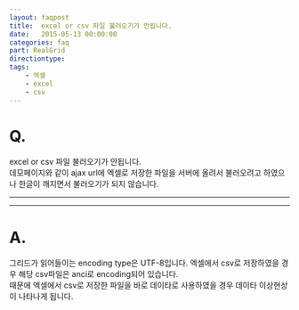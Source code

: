 ```yaml
---
layout: faqpost
title:  excel or csv 파일 불러오기가 안됩니다.
date:   2015-05-13 00:00:00
categories: faq
part: RealGrid
directiontype: 
tags:
    - 엑셀
    - excel
    - csv
---
```


# Q.

excel or csv 파일 불러오기가 안됩니다.  
데모페이지와 같이 ajax url에 엑셀로 저장한 파일을 서버에 올려서 불러오려고 하였으나 한글이 깨지면서 불러오기가 되지 않습니다.

---
***

# A.

그리드가 읽어들이는 encoding type은 UTF-8입니다. 엑셀에서 csv로 저장하였을 경우 해당 csv파일은 anci로 encoding되어 있습니다.  
때문에 엑셀에서 csv로 저장한 파일을 바로 데이타로 사용하였을 경우 데이타 이상현상이 나타나게 됩니다.

